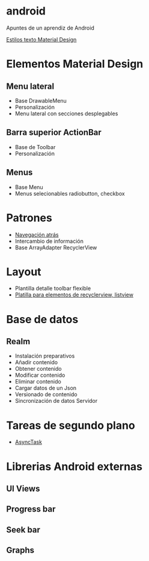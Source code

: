 # android

Apuntes de un aprendiz de Android

[Estilos texto Material Design](https://gist.github.com/webserveis/c8c7e001c617829caa61dae385113e00)


# Elementos Material Design
## Menu lateral
 - Base DrawableMenu
 - Personalización
 - Menu lateral con secciones desplegables

## Barra superior ActionBar
 - Base de Toolbar
 - Personalización

## Menus
 - Base Menu
 - Menus selecionables radiobutton, checkbox

# Patrones
 - [Navegación atrás](https://github.com/webserveis/android/blob/master/patterns/navegaci%C3%B3n_atras.md)
 - Intercambio de información
 - Base ArrayAdapter RecyclerView

# Layout
 - Plantilla detalle toolbar flexible
 - [Platilla para elementos de recyclerview, listview](https://github.com/webserveis/android/tree/master/layouts/draw_items)

# Base de datos
## Realm 
 - Instalación preparativos
 - Añadir contenido
 - Obtener contenido
 - Modificar contenido
 - Eliminar contenido
 - Cargar datos de un Json
 - Versionado de contenido
 - Sincronización de datos Servidor

# Tareas de segundo plano
- [AsyncTask](https://gist.github.com/webserveis/a18e4381ee7f39f628e3470b0bb6cc7f)

# Librerias Android externas

## UI Views

## Progress bar

## Seek bar

## Graphs

